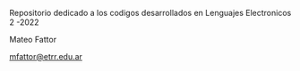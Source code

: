 Repositorio dedicado a los codigos desarrollados en Lenguajes Electronicos 2 -2022

Mateo Fattor

mfattor@etrr.edu.ar

